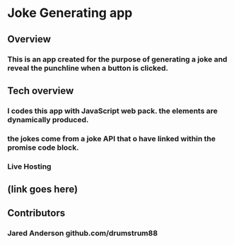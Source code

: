 # Joke Generating app

## Overview
### This is an app created for the purpose of generating a joke and reveal the punchline when a button is clicked.

## Tech overview
### I codes this app with JavaScript web pack. the elements are dynamically produced.
### the jokes come from a joke API that o have linked within the promise code block.

### Live Hosting
## (link goes here)

## Contributors 
### Jared Anderson github.com/drumstrum88

